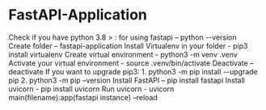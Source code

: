 # FastAPI-Application

Check if you have python 3.8 > :  for using fastapi – python --version<br /> 
Create folder – fastapi-application
Install Virtualenv in your folder - pip3 install virtualenv
Create virtual environment - python3 -m venv .venv
Activate your virtual environment - source .venv/bin/activate
Deactivate – deactivate
If you want to upgrade pip3:
            1. python3 -m pip install --upgrade pip
            2. python3 -m pip –version
Install FastAPI – pip install fastapi
Install uvicorn -  pip install uvicorn
Run uvicorn - uvicorn main(filename):app(fastapi instance) –reload
